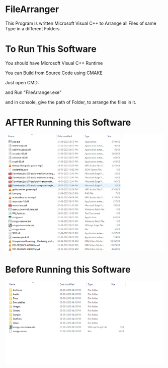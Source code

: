 # FileArranger
This Program is written Microsoft Visual C++ to Arrange all Files of same Type in a different Folders.

# To Run This Software
You should have Microsoft Visual C++ Runtime <p>
You can Build from Source Code using CMAKE <p>

Just open CMD: <p>
and Run "FileArranger.exe" <p>
and in console, give the path of Folder, to arrange the files in it. <p>

<h1> AFTER Running this Software</h1>
<img src="Screenshot 2023-09-28 174820.png">

<h1> Before Running this Software</h1>
<img src="https://github.com/DeveloperSuryansh/FileArranger/blob/main/Capture.PNG">

